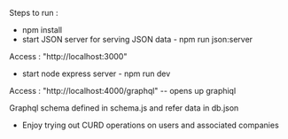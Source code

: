 Steps to run :

- npm install
- start JSON server for serving JSON data - npm run json:server

Access : "http://localhost:3000"

- start node express server - npm run dev

Access : "http://localhost:4000/graphql" -- opens up graphiql

Graphql schema defined in schema.js and refer data in db.json

- Enjoy trying out CURD operations on users and associated companies
